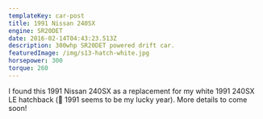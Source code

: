 ```yaml
---
templateKey: car-post
title: 1991 Nissan 240SX
engine: SR20DET
date: 2016-02-14T04:43:23.513Z
description: 300whp SR20DET powered drift car.
featuredImage: /img/s13-hatch-white.jpg
horsepower: 300
torque: 260
---
```

I found this 1991 Nissan 240SX as a replacement for my white 1991 240SX LE hatchback (🤔 1991 seems to be my lucky year). More details to come soon!
